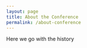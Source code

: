 ```yaml
---
layout: page
title: About the Conference
permalink: /about-conference
---
```


Here we go with the history
